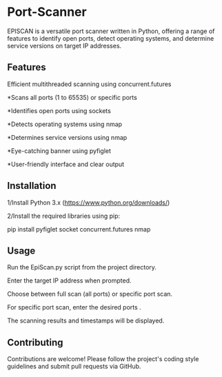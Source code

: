 # Port-Scanner
EPISCAN is a versatile port scanner written in Python, offering a range of features to identify open ports, detect operating systems, and determine service versions on target IP addresses.

## Features

Efficient multithreaded scanning using concurrent.futures

*Scans all ports (1 to 65535) or specific ports

*Identifies open ports using sockets

*Detects operating systems using nmap

*Determines service versions using nmap

*Eye-catching banner using pyfiglet

*User-friendly interface and clear output


## Installation

1/Install Python 3.x (https://www.python.org/downloads/)

2/Install the required libraries using pip:

pip install pyfiglet socket concurrent.futures nmap


## Usage

Run the EpiScan.py script from the project directory.

Enter the target IP address when prompted.

Choose between full scan (all ports) or specific port scan.

For specific port scan, enter the desired ports .

The scanning results and timestamps will be displayed.


## Contributing

Contributions are welcome! Please follow the project's coding style guidelines and submit pull requests via GitHub.
